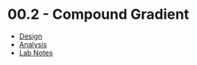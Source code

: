 # 00.2 - Compound Gradient

- [Design](00.2-design.ipynb)
- [Analysis](00.2-analysis.ipynb)
- [Lab Notes](00.2-labNotes.ipynb)
